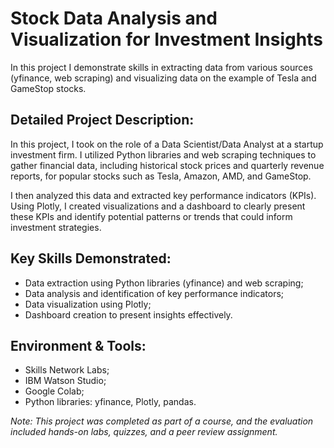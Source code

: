 # Stock Data Analysis and Visualization for Investment Insights
In this project I demonstrate skills in extracting data from various sources (yfinance, web scraping) and visualizing data on the example of Tesla and GameStop stocks. 

## Detailed Project Description:
In this project, I took on the role of a Data Scientist/Data Analyst at a startup investment firm. I utilized Python libraries and web scraping techniques to gather financial data, including historical stock prices and quarterly revenue reports, for popular stocks such as Tesla, Amazon, AMD, and GameStop.

I then analyzed this data and extracted key performance indicators (KPIs). Using Plotly, I created visualizations and a dashboard to clearly present these KPIs and identify potential patterns or trends that could inform investment strategies.

## Key Skills Demonstrated:
* Data extraction using Python libraries (yfinance) and web scraping;
* Data analysis and identification of key performance indicators;
* Data visualization using Plotly;
* Dashboard creation to present insights effectively.

## Environment & Tools:
* Skills Network Labs;
* IBM Watson Studio;
* Google Colab;
* Python libraries: yfinance, Plotly, pandas.

*Note: This project was completed as part of a course, and the evaluation included hands-on labs, quizzes, and a peer review assignment.*

